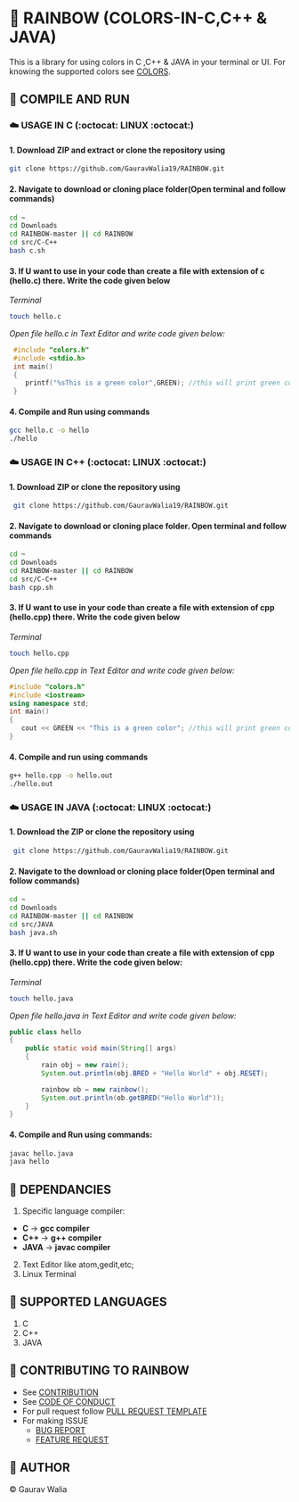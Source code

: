 # :rainbow: RAINBOW (COLORS-IN-C,C++ & JAVA)

This is a library for using colors in C ,C++ & JAVA in your terminal or UI. For knowing the supported colors see
[COLORS](docs/COLORS.md).

## :rainbow: COMPILE AND RUN

### :cloud: USAGE IN C (:octocat: LINUX :octocat:)

#### 1. Download ZIP and extract or clone the repository using

```bash
git clone https://github.com/GauravWalia19/RAINBOW.git
```

#### 2. Navigate to download or cloning place folder(Open terminal and follow commands)

```bash
cd ~
cd Downloads
cd RAINBOW-master || cd RAINBOW
cd src/C-C++
bash c.sh
```

#### 3. If U want to use in your code than create a file with extension of c (hello.c) there. Write the code given below

*Terminal*

```bash
touch hello.c
```

 *Open file hello.c in Text Editor and write code given below:*

```c
 #include "colors.h"
 #include <stdio.h>
 int main()
 {
 	printf("%sThis is a green color",GREEN); //this will print green color text
 }
```

#### 4. Compile and Run using commands

```bash
gcc hello.c -o hello
./hello
```

### :cloud: USAGE IN C++ (:octocat: LINUX :octocat:)

#### 1. Download ZIP or clone the repository using

```bash
 git clone https://github.com/GauravWalia19/RAINBOW.git
```

#### 2. Navigate to download or cloning place folder. Open terminal and follow commands

```bash
cd ~
cd Downloads
cd RAINBOW-master || cd RAINBOW
cd src/C-C++
bash cpp.sh
```

#### 3. If U want to use in your code than create a file with extension of cpp (hello.cpp) there. Write the code given below

*Terminal*

```bash
touch hello.cpp
```

*Open file hello.cpp in Text Editor and write code given below:*

```c++
#include "colors.h"
#include <iostream>
using namespace std;
int main()
{
   cout << GREEN << "This is a green color"; //this will print green color text
}
```

#### 4. Compile and run using commands

```bash
g++ hello.cpp -o hello.out
./hello.out
```

### :cloud: USAGE IN JAVA (:octocat: LINUX :octocat:)

#### 1. Download the ZIP or clone the repository using

```bash
 git clone https://github.com/GauravWalia19/RAINBOW.git
```

#### 2. Navigate to the download or cloning place folder(Open terminal and follow commands)

```bash
cd ~
cd Downloads
cd RAINBOW-master || cd RAINBOW
cd src/JAVA
bash java.sh
```

#### 3. If U want to use in your code than create a file with extension of cpp (hello.cpp) there. Write the code given below:

*Terminal*

```bash
touch hello.java
```

*Open file hello.java in Text Editor and write code given below:*

```java
public class hello
{
    public static void main(String[] args)
    {
        rain obj = new rain();
        System.out.println(obj.BRED + "Hello World" + obj.RESET);

        rainbow ob = new rainbow();
        System.out.println(ob.getBRED("Hello World"));
    }
}
```

#### 4. Compile and Run using commands:

```bash
javac hello.java
java hello
```

## :rainbow: DEPENDANCIES

1. Specific language compiler:
* **C** -> **gcc compiler**
* **C++** -> **g++ compiler**
* **JAVA** -> **javac compiler**
2. Text Editor like atom,gedit,etc;
3. Linux Terminal

## :rainbow: SUPPORTED LANGUAGES

1. C
2. C++
3. JAVA

## :rainbow: CONTRIBUTING TO RAINBOW

* See [CONTRIBUTION](CONTRIBUTING.md)
* See [CODE OF CONDUCT](CODE_OF_CONDUCT.md)
* For pull request follow [PULL REQUEST TEMPLATE](.github/PULL_REQUEST_TEMPLATE.md)
* For making ISSUE
  * [BUG REPORT](.github/ISSUE_TEMPLATE/bug_report.md)
  * [FEATURE REQUEST](.github/ISSUE_TEMPLATE/feature_request.md)

## :rainbow: AUTHOR

:copyright: Gaurav Walia
